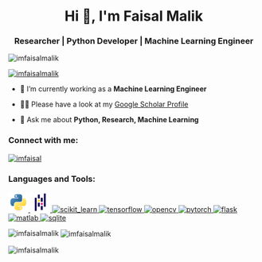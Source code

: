 <h1 align="center">Hi 👋, I'm Faisal Malik</h1>
<h3 align="center">Researcher | Python Developer | Machine Learning Engineer</h3>

<p align="left"> <img src="https://komarev.com/ghpvc/?username=imfaisalmalik&label=Profile%20views&color=0e75b6&style=flat" alt="imfaisalmalik" /> </p>

<p align="left"> <a href="https://github.com/ryo-ma/github-profile-trophy"><img src="https://github-profile-trophy.vercel.app/?username=imfaisalmalik" alt="imfaisalmalik" /></a> </p>

- 🔭 I’m currently working as a **Machine Learning Engineer**

- 👨‍💻 Please have a look at my [Google Scholar Profile](https://scholar.google.com/citations?user=yQ0pnKEAAAAJ&hl=en)

- 💬 Ask me about **Python, Research, Machine Learning**


<h3 align="left">Connect with me:</h3>
<p align="left">
<a href="https://linkedin.com/in/imfaisal" target="blank"><img align="center" src="https://raw.githubusercontent.com/rahuldkjain/github-profile-readme-generator/master/src/images/icons/Social/linked-in-alt.svg" alt="imfaisal" height="30" width="40" /></a>
</p>

<h3 align="left">Languages and Tools:</h3>
<p align="left">
 <a href="https://www.python.org" target="_blank" rel="noreferrer"> <img src="https://raw.githubusercontent.com/devicons/devicon/master/icons/python/python-original.svg" alt="python" width="40" height="40"/> </a>
 <a href="https://pandas.pydata.org/" target="_blank" rel="noreferrer"> <img src="https://raw.githubusercontent.com/devicons/devicon/2ae2a900d2f041da66e950e4d48052658d850630/icons/pandas/pandas-original.svg" alt="pandas" width="40" height="40"/> </a>
 <a href="https://scikit-learn.org/" target="_blank" rel="noreferrer"> <img src="https://upload.wikimedia.org/wikipedia/commons/0/05/Scikit_learn_logo_small.svg" alt="scikit_learn" width="40" height="40"/> </a>
 <a href="https://www.tensorflow.org" target="_blank" rel="noreferrer"> <img src="https://www.vectorlogo.zone/logos/tensorflow/tensorflow-icon.svg" alt="tensorflow" width="40" height="40"/> </a>
 <a href="https://opencv.org/" target="_blank" rel="noreferrer"> <img src="https://www.vectorlogo.zone/logos/opencv/opencv-icon.svg" alt="opencv" width="40" height="40"/> </a>
 <a href="https://pytorch.org/" target="_blank" rel="noreferrer"> <img src="https://www.vectorlogo.zone/logos/pytorch/pytorch-icon.svg" alt="pytorch" width="40" height="40"/> </a>
 <a href="https://flask.palletsprojects.com/" target="_blank" rel="noreferrer"> <img src="https://www.vectorlogo.zone/logos/pocoo_flask/pocoo_flask-icon.svg" alt="flask" width="40" height="40"/> </a>
 <a href="https://www.mathworks.com/" target="_blank" rel="noreferrer"> <img src="https://upload.wikimedia.org/wikipedia/commons/2/21/Matlab_Logo.png" alt="matlab" width="40" height="40"/> </a>
 <a href="https://www.sqlite.org/" target="_blank" rel="noreferrer"> <img src="https://www.vectorlogo.zone/logos/sqlite/sqlite-icon.svg" alt="sqlite" width="40" height="40"/> </a> </p>

<p><img align="left" src="https://github-readme-stats.vercel.app/api/top-langs?username=imfaisalmalik&show_icons=true&locale=en&layout=compact" alt="imfaisalmalik" /></p>

<p>&nbsp;<img align="center" src="https://github-readme-stats.vercel.app/api?username=imfaisalmalik&show_icons=true&locale=en" alt="imfaisalmalik" /></p>

<p><img align="center" src="https://github-readme-streak-stats.herokuapp.com/?user=imfaisalmalik&" alt="imfaisalmalik" /></p>

